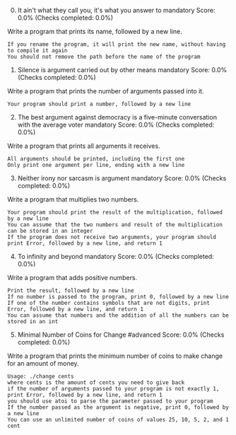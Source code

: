 
0. It ain't what they call you, it's what you answer to
mandatory
Score: 0.0% (Checks completed: 0.0%)

Write a program that prints its name, followed by a new line.

    If you rename the program, it will print the new name, without having to compile it again
    You should not remove the path before the name of the program



1. Silence is argument carried out by other means
mandatory
Score: 0.0% (Checks completed: 0.0%)

Write a program that prints the number of arguments passed into it.

    Your program should print a number, followed by a new line


2. The best argument against democracy is a five-minute conversation with the average voter
mandatory
Score: 0.0% (Checks completed: 0.0%)

Write a program that prints all arguments it receives.

    All arguments should be printed, including the first one
    Only print one argument per line, ending with a new line


3. Neither irony nor sarcasm is argument
mandatory
Score: 0.0% (Checks completed: 0.0%)

Write a program that multiplies two numbers.

    Your program should print the result of the multiplication, followed by a new line
    You can assume that the two numbers and result of the multiplication can be stored in an integer
    If the program does not receive two arguments, your program should print Error, followed by a new line, and return 1


4. To infinity and beyond
mandatory
Score: 0.0% (Checks completed: 0.0%)

Write a program that adds positive numbers.

    Print the result, followed by a new line
    If no number is passed to the program, print 0, followed by a new line
    If one of the number contains symbols that are not digits, print Error, followed by a new line, and return 1
    You can assume that numbers and the addition of all the numbers can be stored in an int



5. Minimal Number of Coins for Change
#advanced
Score: 0.0% (Checks completed: 0.0%)

Write a program that prints the minimum number of coins to make change for an amount of money.

    Usage: ./change cents
    where cents is the amount of cents you need to give back
    if the number of arguments passed to your program is not exactly 1, print Error, followed by a new line, and return 1
    you should use atoi to parse the parameter passed to your program
    If the number passed as the argument is negative, print 0, followed by a new line
    You can use an unlimited number of coins of values 25, 10, 5, 2, and 1 cent


